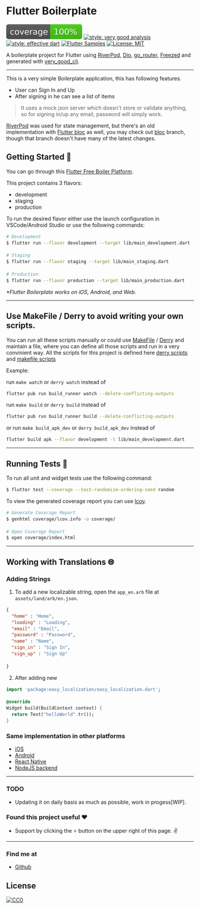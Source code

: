 # Flutter Boilerplate

![coverage][coverage_badge]
[![style: very good analysis][very_good_analysis_badge]][very_good_analysis_link]
<a href="https://github.com/tenhobi/effective_dart"><img src="https://img.shields.io/badge/style-effective_dart-40c4ff.svg" alt="style: effective dart"></a>
<a href="http://fluttersamples.com"><img src="https://img.shields.io/badge/flutter-samples-teal.svg?longCache=true" alt="Flutter Samples"></a>
[![License: MIT][license_badge]][license_link]

A boilerplate project for Flutter using [RiverPod](https://riverpod.dev/), [Dio](https://pub.dev/packages/dio), [go_router](https://pub.dev/packages/go_router), [Freezed](https://pub.dev/packages/freezed) and generated with [very_good_cli](https://github.com/VeryGoodOpenSource/very_good_cli).


---

This is a very simple Boilerplate application, this has following features.

  - User can Sign In and Up
  - After signing in he can see a list of items

> It uses a mock json server which doesn't store or validate anything, so for signing in/up any email, password will simply work.

[RiverPod](https://riverpod.dev/) was used for state management, but there's an old implementation with [Flutter bloc](https://bloclibrary.dev/#/) as well, you may check out [bloc](https://github.com/SimpleBoilerplates/Flutter/tree/bloc) branch, though that branch doesn't have many of the latest changes.

  
## Getting Started 🚀

You can go through this [Flutter Free Boiler Platform](https://github.com/awesomesmallwolf/Flutter-Free-Boiler-platform).

This project contains 3 flavors:

- development
- staging
- production

To run the desired flavor either use the launch configuration in VSCode/Android Studio or use the following commands:

```sh
# Development
$ flutter run --flavor development --target lib/main_development.dart

# Staging
$ flutter run --flavor staging --target lib/main_staging.dart

# Production
$ flutter run --flavor production --target lib/main_production.dart
```

_\*Flutter Boilerplate works on iOS, Android, and Web._

---


## Use MakeFile / Derry to avoid writing your own scripts.

You can run all these scripts manually or could use  [MakeFile](https://github.com/SimpleBoilerplates/Flutter/blob/master/makefile) / [Derry](https://pub.dev/packages/derry) and maintain a file, where you can define all those scripts and run in a very convinient way. All the scripts for this project is defined here [derry scripts](https://github.com/SimpleBoilerplates/Flutter/blob/master/derry.yaml) and [makefile scripts](https://github.com/SimpleBoilerplates/Flutter/blob/master/makefile)

Example: 

run `make watch` or `derry watch` instead of

```sh
flutter pub run build_runner watch --delete-conflicting-outputs
``` 

run `make build` or `derry build` instead of

```sh
flutter pub run build_runner build --delete-conflicting-outputs
``` 

or run `make build_apk_dev` or `derry build_apk_dev` instead of 

```sh
flutter build apk --flavor development -t lib/main_development.dart 
``` 
---

## Running Tests 🧪

To run all unit and widget tests use the following command:

```sh
$ flutter test --coverage --test-randomize-ordering-seed random
```

To view the generated coverage report you can use [lcov](https://github.com/linux-test-project/lcov).

```sh
# Generate Coverage Report
$ genhtml coverage/lcov.info -o coverage/

# Open Coverage Report
$ open coverage/index.html
```

---

## Working with Translations 🌐


### Adding Strings

1. To add a new localizable string, open the `app_en.arb` file at `assets/land/arb/en.json`.

```json
{
  "home" : "Home",
  "loading" : "Loading",
  "email" : "Email",
  "password" : "Password",
  "name" : "Name",
  "sign_in" : "Sign In",
  "sign_up" : "Sign Up"

}
```


2. After adding new 

```dart
import 'package:easy_localization/easy_localization.dart';

@override
Widget build(BuildContext context) {
  return Text("helloWorld".tr());
}
```



### Same implementation in other platforms
   - [iOS](https://github.com/simpleboilerplates/BooksDemoiOS) 
   - [Android](https://github.com/SimpleBoilerplates/Android) 
   - [React Native](https://github.com/SimpleBoilerplates/React-Native) 
   - [NodeJS backend](https://github.com/simpleboilerplates/BooksDemoNode)

---

### TODO
- Updating it on daily basis as much as possible, work in progess[WIP].

### Found this project useful :heart:
* Support by clicking the :star: button on the upper right of this page. :v:

---

### Find me at
- [Github](https://github.com/awesomesmallwolf)


## License
[![CC0](http://mirrors.creativecommons.org/presskit/buttons/88x31/svg/cc-zero.svg)](https://creativecommons.org/publicdomain/zero/1.0/)


[coverage_badge]: coverage_badge.svg
[flutter_localizations_link]: https://api.flutter.dev/flutter/flutter_localizations/flutter_localizations-library.html
[internationalization_link]: https://flutter.dev/docs/development/accessibility-and-localization/internationalization
[license_badge]: https://img.shields.io/badge/license-MIT-blue.svg
[license_link]: https://opensource.org/licenses/MIT
[very_good_analysis_badge]: https://img.shields.io/badge/style-very_good_analysis-B22C89.svg
[very_good_analysis_link]: https://pub.dev/packages/very_good_analysis
[very_good_cli_link]: https://github.com/VeryGoodOpenSource/very_good_cli
